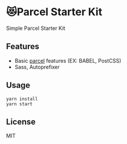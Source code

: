 # 😻Parcel Starter Kit
Simple Parcel Starter Kit

## Features

* Basic [parcel](https://github.com/parcel-bundler/parcel) features (EX: BABEL, PostCSS)
* Sass, Autoprefixer

## Usage
```
yarn install
yarn start
```

## License
MIT
